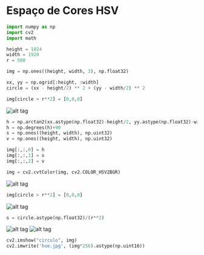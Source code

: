 # Espaço de Cores HSV

```python
import numpy as np
import cv2
import math

height = 1024
width = 1920
r = 500

img = np.ones((height, width, 3), np.float32)
```

```python
xx, yy = np.ogrid[:height, :width]
circle = (xx - height/2) ** 2 + (yy - width/2) ** 2

img[circle > r**2] = [0,0,0]
```

![alt tag](https://github.com/vandersonmr/TrabalhosUEM/raw/master/ProcessamentoImagens/hue3.jpg)


```python
h = np.arctan2(xx.astype(np.float32)-height/2, yy.astype(np.float32)-width/2)
h = np.degrees(h)+90
s = np.ones((height, width), np.uint32)
v = np.ones((height, width), np.uint32)
```

```python
img[:,:,0] = h
img[:,:,1] = s
img[:,:,2] = v

img = cv2.cvtColor(img, cv2.COLOR_HSV2BGR)
```

![alt tag](https://github.com/vandersonmr/TrabalhosUEM/raw/master/ProcessamentoImagens/hue.jpg)

```python
img[circle > r**2] = [0,0,0]
```

![alt tag](https://github.com/vandersonmr/TrabalhosUEM/raw/master/ProcessamentoImagens/hue2.jpg)

```python
s = circle.astype(np.float32)/(r**2)
```
![alt tag](https://github.com/vandersonmr/TrabalhosUEM/raw/master/ProcessamentoImagens/hue4.jpg)
![alt tag](https://github.com/vandersonmr/TrabalhosUEM/raw/master/ProcessamentoImagens/hue1.jpg)

```python
cv2.imshow("circulo", img)
cv2.imwrite('hue.jpg', (img*256).astype(np.uint16))
```
